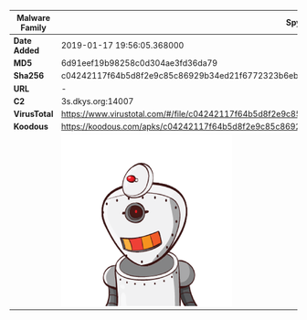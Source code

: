 | Malware Family | SpyNote                                                      |
| -------------- | ------------------------------------------------------------ |
| **Date Added** | 2019-01-17 19:56:05.368000                                                   |
| **MD5**        | 6d91eef19b98258c0d304ae3fd36da79                             |
| **Sha256**     | c04242117f64b5d8f2e9c85c86929b34ed21f6772323b6eb1839ac06e3d907b4 |
| **URL**        | -                                                            |
| **C2**         | 3s.dkys.org:14007 |
| **VirusTotal** | https://www.virustotal.com/#/file/c04242117f64b5d8f2e9c85c86929b34ed21f6772323b6eb1839ac06e3d907b4/detection |
| **Koodous**    | https://koodous.com/apks/c04242117f64b5d8f2e9c85c86929b34ed21f6772323b6eb1839ac06e3d907b4 |
|                | ![](../assets/c04242117f64b5d8f2e9c85c86929b34ed21f6772323b6eb1839ac06e3d907b4.png) |